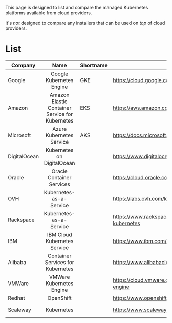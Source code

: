 
This page is designed to list and compare the managed Kubernetes platforms available from cloud providers.

It's _not_ designed to compare any installers that can be used on _top_ of cloud providers.

# List

|Company|Name|Shortname|Link|Status
| ------------- |:-------------:| -----|-----|-----|
| Google | Google Kubernetes Engine | GKE | https://cloud.google.com/kubernetes-engine/ | GA |
| Amazon | Amazon Elastic Container Service for Kubernetes| EKS | https://aws.amazon.com/eks/ | GA |
| Microsoft | Azure Kubernetes Service| AKS | https://docs.microsoft.com/en-us/azure/aks/ | GA |
| DigitalOcean | Kubernetes on DigitalOcean || https://www.digitalocean.com/products/kubernetes/ | Early Access |
| Oracle | Oracle Container Services || https://cloud.oracle.com/containers | |
| OVH | Kubernetes-as-a-Service || https://labs.ovh.com/kubernetes-k8s | Early Access |
| Rackspace | Kubernetes-as-a-Service || https://www.rackspace.com/en-sg/managed-kubernetes ||
| IBM | IBM Cloud Kubernetes Service || https://www.ibm.com/cloud/container-service ||
| Alibaba | Container Services for Kubernetes || https://www.alibabacloud.com/product/kubernetes ||
| VMWare | VMWare Kubernetes Engine || https://cloud.vmware.com/vmware-kubernetes-engine ||
| Redhat | OpenShift || https://www.openshift.com/products | GA |
| Scaleway| Kubernetes|| https://www.scaleway.com/kubernetes/ | Early Access |

